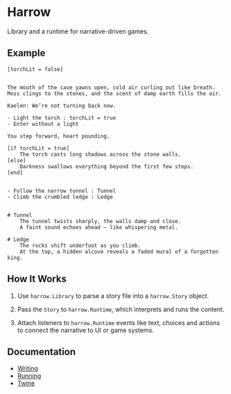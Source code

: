 # Harrow

Library and a runtime for narrative-driven games.



## Example

```twee
[torchLit = false]


The mouth of the cave yawns open, cold air curling out like breath. 
Moss clings to the stones, and the scent of damp earth fills the air. 

Kaelen: We’re not turning back now.

- Light the torch : torchLit = true
- Enter without a light

You step forward, heart pounding.

[if torchLit = true]
    The torch casts long shadows across the stone walls.
[else]
    Darkness swallows everything beyond the first few steps.
[end]


- Follow the narrow tunnel : Tunnel
- Climb the crumbled ledge : Ledge


# Tunnel
    The tunnel twists sharply, the walls damp and close. 
    A faint sound echoes ahead — like whispering metal.

# Ledge
    The rocks shift underfoot as you climb.
    At the top, a hidden alcove reveals a faded mural of a forgotten king.
```



## How It Works

1. Use `harrow.Library` to parse a story file into a `harrow.Story` object.

2. Pass the `Story` to `harrow.Runtime`, which interprets and runs the content.

3. Attach listeners to `harrow.Runtime` events like text, choices and actions to connect the narrative to UI or game systems.



## Documentation

* [Writing](https://github.com/nayata/harrow/blob/main/Documentation/Writing.md)
* [Running](https://github.com/nayata/harrow/blob/main/Documentation/Running.md)
* [Twine](https://github.com/nayata/harrow/blob/main/Documentation/Twine.md)

